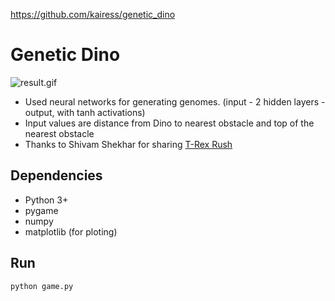 https://github.com/kairess/genetic_dino
# Genetic Dino

![result.gif](https://github.com/kairess/genetic_dino/raw/master/result.gif)

- Used neural networks for generating genomes. (input - 2 hidden layers - output, with tanh activations)
- Input values are distance from Dino to nearest obstacle and top of the nearest obstacle
- Thanks to Shivam Shekhar for sharing [T-Rex Rush](https://github.com/shivamshekhar/Chrome-T-Rex-Rush)

## Dependencies
- Python 3+
- pygame
- numpy
- matplotlib (for ploting)

## Run
```
python game.py
```
